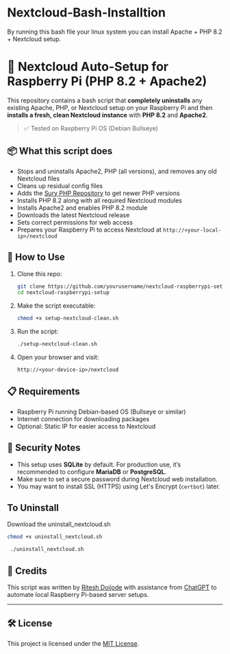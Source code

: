 # Nextcloud-Bash-Installtion
By running this bash file your linux system you can install Apache + PHP 8.2 + Nextcloud setup.


# 🚀 Nextcloud Auto-Setup for Raspberry Pi (PHP 8.2 + Apache2)

This repository contains a bash script that **completely uninstalls** any existing Apache, PHP, or Nextcloud setup on your Raspberry Pi and then **installs a fresh, clean Nextcloud instance** with **PHP 8.2** and **Apache2**.

> ✅ Tested on Raspberry Pi OS (Debian Bullseye)

## 📦 What this script does

- Stops and uninstalls Apache2, PHP (all versions), and removes any old Nextcloud files
- Cleans up residual config files
- Adds the [Sury PHP Repository](https://deb.sury.org/) to get newer PHP versions
- Installs PHP 8.2 along with all required Nextcloud modules
- Installs Apache2 and enables PHP 8.2 module
- Downloads the latest Nextcloud release
- Sets correct permissions for web access
- Prepares your Raspberry Pi to access Nextcloud at `http://<your-local-ip>/nextcloud`

## 🚀 How to Use

1. Clone this repo:
   ```bash
   git clone https://github.com/yourusername/nextcloud-raspberrypi-setup.git
   cd nextcloud-raspberrypi-setup
   ```

2. Make the script executable:
   ```bash
   chmod +x setup-nextcloud-clean.sh
   ```

3. Run the script:
   ```bash
   ./setup-nextcloud-clean.sh
   ```

4. Open your browser and visit:
   ```
   http://<your-device-ip>/nextcloud
   ```

## 📋 Requirements

- Raspberry Pi running Debian-based OS (Bullseye or similar)
- Internet connection for downloading packages
- Optional: Static IP for easier access to Nextcloud

## 🔐 Security Notes

- This setup uses **SQLite** by default. For production use, it’s recommended to configure **MariaDB** or **PostgreSQL**.
- Make sure to set a secure password during Nextcloud web installation.
- You may want to install SSL (HTTPS) using Let's Encrypt (`certbot`) later.

## To Uninstall 
Download the uninstall_nextcloud.sh 

```bash
chmod +x uninstall_nextcloud.sh
```

```bash
 ./uninstall_nextcloud.sh
```

## 🧠 Credits

This script was written by [Ritesh Doijode](https://github.com/riteshdoijode) with assistance from [ChatGPT](https://chat.openai.com/) to automate local Raspberry Pi-based server setups.

---

## 🛠️ License

This project is licensed under the [MIT License](LICENSE).
